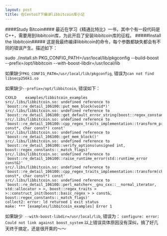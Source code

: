 ```yaml
---
layout: post
title: 在Centos7下编译libbitcoin库小记
---
```


####Study Bitcoin####
最近在学习《精通比特比》一书，其中个有一段代码是C++，需要用到libbitcoin库，为此开启了安装libbitcoin库的征程。
#####Install the libbitcoin#####
这是我最终编译libbitcoin的命令，每个参数都缺失都会有不同的错误产生。描述如下：

sudo ./install.sh PKG_CONFIG_PATH=/usr/local/lib/pkgconfig --build-boost --prefix=/opt/libbitcoin --with-boost-libdir=/usr/local/lib

如果缺少`PKG_CONFIG_PATH=/usr/local/lib/pkgconfig`, 
错误为`can not find libsecp256k1.so`

如果缺少`--prefix=/opt/libbitcoin`,
错误如下：
<pre><code>CXXLD    examples/libbitcoin_examples
src/.libs/libbitcoin.so: undefined reference to `boost::re_detail_106100::put_mem_block(void*)'
src/.libs/libbitcoin.so: undefined reference to `boost::re_detail_106100::get_default_error_string(boost::regex_constants::error_type)'
src/.libs/libbitcoin.so: undefined reference to `boost::re_detail_106100::cpp_regex_traits_implementation<char>::transform_primary(char const*, char const*) const'
src/.libs/libbitcoin.so: undefined reference to `boost::re_detail_106100::get_mem_block()'
src/.libs/libbitcoin.so: undefined reference to `boost::re_detail_106100::verify_options(unsigned int, boost::regex_constants::_match_flags)'
src/.libs/libbitcoin.so: undefined reference to `boost::re_detail_106100::raise_runtime_error(std::runtime_error const&)'
src/.libs/libbitcoin.so: undefined reference to `boost::re_detail_106100::cpp_regex_traits_implementation<char>::transform(char const*, char const*) const'
src/.libs/libbitcoin.so: undefined reference to `boost::re_detail_106100::perl_matcher<__gnu_cxx::__normal_iterator<char const*, std::string>, std::allocator<boost::sub_match<__gnu_cxx::__normal_iterator<char const*, std::string> > >, boost::regex_traits<char, boost::cpp_regex_traits<char> > >::construct_init(boost::basic_regex<char, boost::regex_traits<char, boost::cpp_regex_traits<char> > > const&, boost::regex_constants::_match_flags)'
collect2: error: ld returned 1 exit status
make: *** [examples/libbitcoin_examples] Error 1
</code></pre>

如果缺少` --with-boost-libdir=/usr/local/lib`, 
错误为：
`configure: error: Could not link against boost_system`
以上错误具体原因没有深纠，搞了好几天终于搞定，还是很开熏的～～

